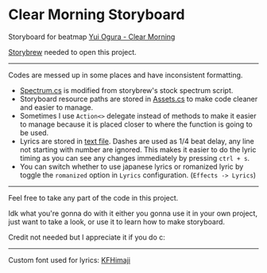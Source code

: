 # Clear Morning Storyboard

Storyboard for beatmap [Yui Ogura - Clear Morning](https://osu.ppy.sh/beatmapsets/1644119)

[Storybrew](https://github.com/Damnae/storybrew) needed to open this project.

---

Codes are messed up in some places and have inconsistent formatting.

- [Spectrum.cs](Spectrum.cs) is modified from storybrew's stock spectrum script.
- Storyboard resource paths are stored in [Assets.cs](scriptslibrary/Assets.cs) to make code cleaner and easier to manage.
- Sometimes I use `Action<>` delegate instead of methods to make it easier to manage because it is placed closer to where the function is going to be used.
- Lyrics are stored in [text file](assetlibrary/lyric.txt). Dashes are used as 1/4 beat delay, any line not starting with number are ignored. This makes it easier to do the lyric timing as you can see any changes immediately by pressing `ctrl + s`.
- You can switch whether to use japanese lyrics or romanized lyric by toggle the `romanized` option in `Lyrics` configuration. (`Effects -> Lyrics`)

---

Feel free to take any part of the code in this project.

Idk what you're gonna do with it either you gonna use it in your own project,
just want to take a look, or use it to learn how to make storyboard.

Credit not needed but I appreciate it if you do c:

---

Custom font used for lyrics: [KFHimaji](https://www.kfstudio.net/font/kfhimaji/)